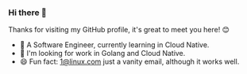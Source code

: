 ### Hi there 👋

Thanks for visiting my GitHub profile, it's great to meet you here! 😊

- 🔭 A Software Engineer, currently learning in Cloud Native. 
- 👯 I'm looking for work in Golang and Cloud Native.
- 😄 Fun fact: 1@linux.com just a vanity email, although it works well.
